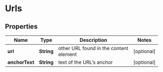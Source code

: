 

# Urls


## Properties

| Name | Type | Description | Notes |
|------------ | ------------- | ------------- | -------------|
|**url** | **String** | other URL found in the content element |  [optional] |
|**anchorText** | **String** | text of the URL’s anchor |  [optional] |



